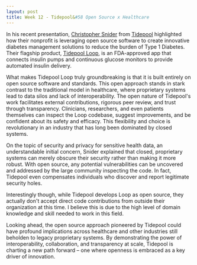 ```yaml
---
layout: post
title: Week 12 - Tidepool&#58 Open Source x Healthcare
---
```


In his recent presentation, [Christopher Snider](https://www.tidepool.org/team/christopher-snider) from [Tidepool](https://www.tidepool.org/) highlighted how their nonprofit is leveraging open source software to create innovative diabetes management solutions to reduce the burden of Type 1 Diabetes. Their flagship product, [Tidepool Loop](https://www.tidepool.org/tidepool-loop), is an FDA-approved app that connects insulin pumps and continuous glucose monitors to provide automated insulin delivery.

What makes Tidepool Loop truly groundbreaking is that it is built entirely on open source software and standards. This open approach stands in stark contrast to the traditional model in healthcare, where proprietary systems lead to data silos and lack of interoperability. The open nature of Tidepool's work facilitates external contributions, rigorous peer review, and trust through transparency. Clinicians, researchers, and even patients themselves can inspect the Loop codebase, suggest improvements, and be confident about its safety and efficacy. This flexibility and choice is revolutionary in an industry that has long been dominated by closed systems.


On the topic of security and privacy for sensitive health data, an understandable initial concern, Snider explained that closed, proprietary systems can merely obscure their security rather than making it more robust. With open source, any potential vulnerabilities can be uncovered and addressed by the large community inspecting the code. In fact, Tidepool even compensates individuals who discover and report legitimate security holes.

Interestingly though, while Tidepool develops Loop as open source, they actually don't accept direct code contributions from outside their organization at this time. I believe this is due to the high level of domain knowledge and skill needed to work in this field.

Looking ahead, the open source approach pioneered by Tidepool could have profound implications across healthcare and other industries still beholden to legacy proprietary systems. By demonstrating the power of interoperability, collaboration, and transparency at scale, Tidepool is charting a new path forward – one where openness is embraced as a key driver of innovation.  

